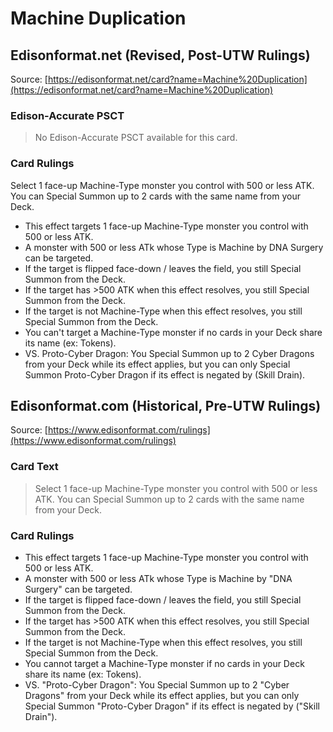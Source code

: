 # Machine Duplication

## Edisonformat.net (Revised, Post-UTW Rulings)

Source: [https://edisonformat.net/card?name=Machine%20Duplication](https://edisonformat.net/card?name=Machine%20Duplication)

### Edison-Accurate PSCT

> No Edison-Accurate PSCT available for this card.

### Card Rulings

Select 1 face-up Machine-Type monster you control with 500 or less ATK. You can Special Summon up to 2 cards with the same name from your Deck.
*   This effect targets 1 face-up Machine-Type monster you control with 500 or less ATK.
*   A monster with 500 or less ATk whose Type is Machine by DNA Surgery can be targeted.
*   If the target is flipped face-down / leaves the field, you still Special Summon from the Deck.
*   If the target has >500 ATK when this effect resolves, you still Special Summon from the Deck.
*   If the target is not Machine-Type when this effect resolves, you still Special Summon from the Deck.
*   You can't target a Machine-Type monster if no cards in your Deck share its name (ex: Tokens).
*   VS. Proto-Cyber Dragon: You Special Summon up to 2 Cyber Dragons from your Deck while its effect applies, but you can only Special Summon Proto-Cyber Dragon if its effect is negated by (Skill Drain).


## Edisonformat.com (Historical, Pre-UTW Rulings)

Source: [https://www.edisonformat.com/rulings](https://www.edisonformat.com/rulings)

### Card Text

> Select 1 face-up Machine-Type monster you control with 500 or less ATK. You can Special Summon up to 2 cards with the same name from your Deck.

### Card Rulings

*   This effect targets 1 face-up Machine-Type monster you control with 500 or less ATK.
*   A monster with 500 or less ATk whose Type is Machine by "DNA Surgery" can be targeted.
*   If the target is flipped face-down / leaves the field, you still Special Summon from the Deck.
*   If the target has >500 ATK when this effect resolves, you still Special Summon from the Deck.
*   If the target is not Machine-Type when this effect resolves, you still Special Summon from the Deck.
*   You cannot target a Machine-Type monster if no cards in your Deck share its name (ex: Tokens).
*   VS. "Proto-Cyber Dragon": You Special Summon up to 2 "Cyber Dragons" from your Deck while its effect applies, but you can only Special Summon "Proto-Cyber Dragon" if its effect is negated by ("Skill Drain").


